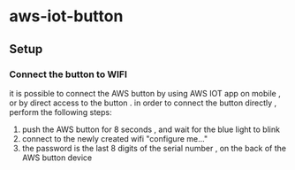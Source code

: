 # aws-iot-button

## Setup
### Connect the button to WIFI
it is possible to connect the AWS button by using AWS IOT app on mobile , or by direct access to the button . 
in order to connect the button directly , perform the following steps:
1. push the AWS button for 8 seconds , and wait for the blue light to blink
2. connect to the newly created wifi "configure me..."
3. the password is the last 8 digits of the serial number , on the back of the AWS button device
